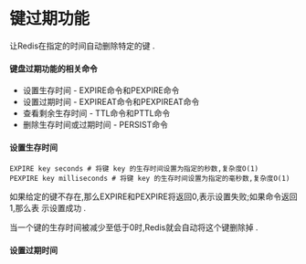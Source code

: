# 键过期功能

让Redis在指定的时间自动删除特定的键 . 

#### 键盘过期功能的相关命令

* 设置生存时间 - EXPIRE命令和PEXPIRE命令
* 设置过期时间 - EXPIREAT命令和PEXPIREAT命令
* 查看剩余生存时间 - TTL命令和PTTL命令
* 删除生存时间或过期时间 - PERSIST命令

#### 设置生存时间

```
EXPIRE key seconds # 将键 key 的生存时间设置为指定的秒数,复杂度O(1)
PEXPIRE key milliseconds # 将键 key 的生存时间设置为指定的毫秒数,复杂度O(1)
```

如果给定的键不存在,那么EXPIRE和PEXPIRE将返回0,表示设置失败;如果命令返回1,那么表 示设置成功 . 

当一个键的生存时间被减少至低于0时,Redis就会自动将这个键删除掉 . 

#### 设置过期时间





